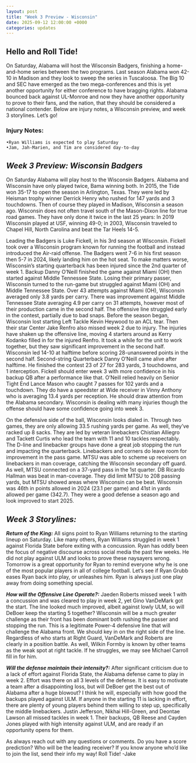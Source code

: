 ```yaml
---
layout: post
title: "Week 3 Preview - Wisconsin"
date: 2025-09-12 12:00:00 +0000
categories: updates
---
```



## Hello and Roll Tide! 

On Saturday, Alabama will host the Wisconsin Badgers, finishing a home-and-home series between the two programs. Last season Alabama won 42-10 in Madison and they look to sweep the series in Tuscaloosa. The Big 10 and SEC have emerged as the two mega-conferences and this is yet another opportunity for either conference to have bragging rights. Alabama bounced back against UL-Monroe and now they have another opportunity to prove to their fans, and the nation, that they should be considered a national contender. Below are injury notes, a Wisconsin preview, and week 3 storylines. Let’s go!

### Injury Notes:
    •Ryan Williams is expected to play Saturday
    •Jam, Jah-Marien, and Tim are considered day-to-day



## ***Week 3 Preview: Wisconsin Badgers***
On Saturday Alabama will play host to the Wisconsin Badgers. Alabama and Wisconsin have only played twice, Bama winning both. In 2015, the Tide won 35-17 to open the season in Arlington, Texas. They were led by Heisman trophy winner Derrick Henry who rushed for 147 yards and 3 touchdowns. Then of course they played in Madison, Wisconsin a season ago. Wisconsin does not often travel south of the Mason-Dixon line for true road games. They have only done it twice in the last 25 years: In 2019 Wisconsin played at USF, winning 49-0; in 2003, Wisconsin traveled to Chapel Hill, North Carolina and beat the Tar Heels 14-5. 

Leading the Badgers is Luke Fickell, in his 3rd season at Wisconsin. Fickell took over a Wisconsin program known for running the football and instead introduced the Air-raid offense. The Badgers went 7-6 in his first season then 5-7 in 2024, likely landing him on the hot seat. To make matters worse, Wisconsin’s starting quarterback has been injured since the 2nd quarter of week 1. Backup Danny O’Neill finished the game against Miami (OH) then started against Middle Tennessee State. Losing their primary passer, Wisconsin turned to the run-game but struggled against Miami (OH) and Middle Tennessee State. Over 43 attempts against Miami (OH), Wisconsin averaged only 3.8 yards per carry. There was improvement against Middle Tennessee State averaging 4.9 per carry on 31 attempts, however most of their production came in the second half. The offensive line struggled early in the contest, partially due to bad snaps. Before the season began, Wisconsin lost starting Left Tackle Kevin Heywood to an ACL tear. Then their star Center Jake Renfro also missed week 2 due to injury. The injuries have shaken up the offensive line, moving 4 starters around as Kerry Kodanko filled in for the injured Renfro. It took a while for the unit to work together, but they saw significant improvement in the second half. Wisconsin led 14-10 at halftime before scoring 28-unanswered points in the second half. Second-string Quarterback Danny O’Neill came alive after halftime. He finished the contest 23 of 27 for 283 yards, 3 touchdowns, and 1 interception. Fickell should enter week 3 with more confidence in his backup QB after a performance like that. O’Neill relied heavily on Senior Tight End Lance Mason who caught 7 passes for 102 yards and a touchdown. They do have a speedster at Wide receiver in Vinny Anthony who is averaging 13.4 yards per reception. He should draw attention from the Alabama secondary. Wisconsin is dealing with many injuries though the offense should have some confidence going into week 3.

On the defensive side of the ball, Wisconsin looks dialed in. Through two games, they are only allowing 33.5 rushing yards per game. As well, they’ve racked up 8 sacks. They are led by veteran linebackers Chistian Alliegro and Tackett Curtis who lead the team with 11 and 10 tackles respectably. The D-line and linebacker groups have done a great job stopping the run and impacting the quarterback. Linebackers and corners do leave room for improvement in the pass game. MTSU was able to scheme up receivers on linebackers in man coverage, catching the Wisconsin secondary off guard. As well, MTSU connected on a 37-yard pass in the 1st quarter. DB Ricardo Hallman was beat in man-coverage. They did limit MTSU to 208 passing yards, but MTSU showed areas where Wisconsin can be beat. Wisconsin was 46th in points allowed in 2024 (23.1 per game) and 41st in yards allowed per game (342.7). They were a good defense a season ago and look improved to start 2025.



## ***Week 3 Storylines:***
***Return of the King:*** All signs point to Ryan Williams returning to the starting lineup on Saturday. Like many others, Ryan Williams struggled in week 1 against Florida State before exiting with a concussion. Ryan has oddly been the focus of negative discourse across social media the past few weeks. He did not play against ULM and looks to prove these naysayers wrong. Tomorrow is a great opportunity for Ryan to remind everyone why he is one of the most popular players in all of college football. Let’s see if Ryan Grubb eases Ryan back into play, or unleashes him. Ryan is always just one play away from doing something special.

***How will the Offensive Line Operate?:*** Jaeden Roberts missed week 1 with a concussion and was cleared to play in week 2, yet Gino VanDeMark got the start. The line looked much improved, albeit against lowly ULM, so will DeBoer keep the starting 5 together? Wisconsin will be a much greater challenge as their front has been dominant both rushing the passer and stopping the run. This is a legitimate Power-4 defensive line that will challenge the Alabama front. We should key in on the right side of the line. Regardless of who starts at Right Guard, VanDeMark and Roberts are clearly in a position battle. As well, Wilkin Formby is known by other teams as the weak spot at right tackle. If he struggles, we may see Michael Carroll fill in for him.

***Will the defense maintain their intensity?:*** After significant criticism due to a lack of effort against Florida State, the Alabama defense came to play in week 2. Effort was there on all 3 levels of the defense. It is easy to motivate a team after a disappointing loss, but will DeBoer get the best out of Alabama after a huge blowout? I think he will, especially with how good the backups played against ULM. If anyone in the starting 11 is lacking in effort, there are plenty of young players behind them willing to step up, specifically the middle linebackers. Justin Jefferson, Nikhai Hill-Green, and Deontae Lawson all missed tackles in week 1. Their backups, QB Reese and Cayden Jones played with high intensity against ULM, and are ready if an opportunity opens for them.

As always reach out with any questions or comments. Do you have a score prediction? Who will be the leading receiver? If you know anyone who’d like to join the list, send their info my way!
Roll Tide!
-Jake
